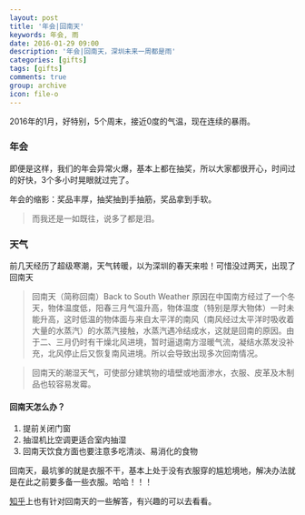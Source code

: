 ```yaml
---
layout: post
title: '年会|回南天'
keywords: 年会, 雨
date: 2016-01-29 09:00
description: '年会|回南天，深圳未来一周都是雨'
categories: [gifts]
tags: [gifts]
comments: true
group: archive
icon: file-o
---
```


2016年的1月，好特别，5个周末，接近0度的气温，现在连续的暴雨。

<!-- more -->

### 年会 ###

即便是这样，我们的年会异常火爆，基本上都在抽奖，所以大家都很开心，时间过的好快，3个多小时晃眼就过完了。

年会的缩影：奖品丰厚，抽奖抽到手抽筋，奖品拿到手软。

>而我还是一如既往，说多了都是泪。

### 天气 ###

前几天经历了超级寒潮，天气转暖，以为深圳的春天来啦！可惜没过两天，出现了回南天

>回南天（简称回南）Back to South Weather 原因在中国南方经过了一个冬天，物体温度低，阳春三月气温升高，物体温度（特别是厚大物体）一时未能升高，这时低温的物体面与来自太平洋的南风（南风经过太平洋时吸收着大量的水蒸汽）的水蒸汽接触，水蒸汽遇冷结成水，这就是回南的原因。由于二、三月仍时有干燥北风进境，暂时逼退南方湿暖气流，凝结水蒸发没补充，北风停止后又恢复南风进境。所以会导致出现多次回南情况。

>回南天的潮湿天气，可使部分建筑物的墙壁或地面渗水，衣服、皮革及木制品也较容易发霉。

#### 回南天怎么办？ ####

1. 提前关闭门窗
2. 抽湿机比空调更适合室内抽湿
3. 回南天饮食方面也要注意多吃清淡、易消化的食物

回南天，最坑爹的就是衣服不干，基本上处于没有衣服穿的尴尬境地，解决办法就是在此之前要多备一些衣服。哈哈！！！

[知乎](https://www.zhihu.com/question/20734489)上也有针对回南天的一些解答，有兴趣的可以去看看。

